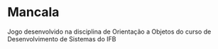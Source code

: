 # Mancala

Jogo desenvolvido na disciplina de Orientação a Objetos do curso de Desenvolvimento de Sistemas do IFB
